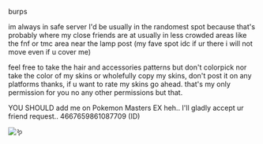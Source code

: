 burps

im always in safe server 
I'd be usually in the randomest spot because that's probably where my close friends are at usually in less crowded areas like the fnf or tmc area near the lamp post (my fave spot idc if ur there i will not move even if u cover me)

feel free to take the hair and accessories patterns but don't colorpick nor take the color of my skins or wholefully copy my skins, don't post it on any platforms thanks, if u want to rate my skins go ahead. that's my only permission for you no any other permissions but that.

YOU SHOULD add me on Pokemon Masters EX heh.. I'll gladly accept ur friend request.. 4667659861087709 (ID)

![:worm:](https://komarev.com/ghpvc/?username=shiningumbreon&color=add8e6&label=🪱)
